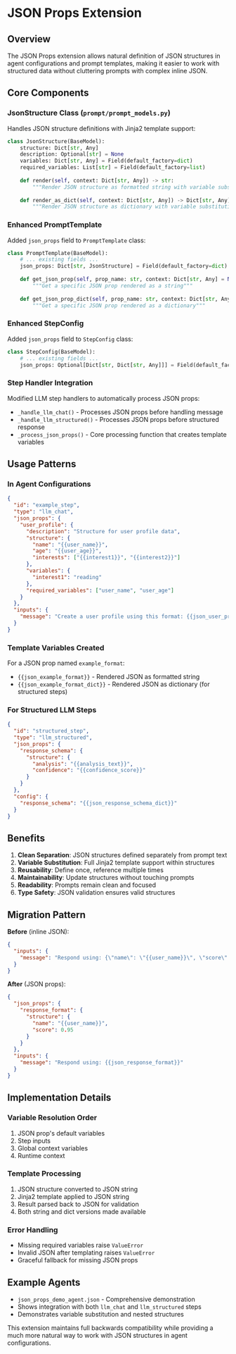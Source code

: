# JSON Props Extension

## Overview

The JSON Props extension allows natural definition of JSON structures in agent configurations and prompt templates, making it easier to work with structured data without cluttering prompts with complex inline JSON.

## Core Components

### JsonStructure Class (`prompt/prompt_models.py`)

Handles JSON structure definitions with Jinja2 template support:

```python
class JsonStructure(BaseModel):
    structure: Dict[str, Any]
    description: Optional[str] = None
    variables: Dict[str, Any] = Field(default_factory=dict)
    required_variables: List[str] = Field(default_factory=list)
    
    def render(self, context: Dict[str, Any]) -> str:
        """Render JSON structure as formatted string with variable substitution"""
    
    def render_as_dict(self, context: Dict[str, Any]) -> Dict[str, Any]:
        """Render JSON structure as dictionary with variable substitution"""
```

### Enhanced PromptTemplate

Added `json_props` field to `PromptTemplate` class:

```python
class PromptTemplate(BaseModel):
    # ... existing fields ...
    json_props: Dict[str, JsonStructure] = Field(default_factory=dict)
    
    def get_json_prop(self, prop_name: str, context: Dict[str, Any] = None) -> str:
        """Get a specific JSON prop rendered as a string"""
    
    def get_json_prop_dict(self, prop_name: str, context: Dict[str, Any] = None) -> Dict[str, Any]:
        """Get a specific JSON prop rendered as a dictionary"""
```

### Enhanced StepConfig

Added `json_props` field to `StepConfig` class:

```python
class StepConfig(BaseModel):
    # ... existing fields ...
    json_props: Optional[Dict[str, Dict[str, Any]]] = Field(default_factory=dict)
```

### Step Handler Integration

Modified LLM step handlers to automatically process JSON props:

- `_handle_llm_chat()` - Processes JSON props before handling message
- `_handle_llm_structured()` - Processes JSON props before structured response
- `_process_json_props()` - Core processing function that creates template variables

## Usage Patterns

### In Agent Configurations

```json
{
  "id": "example_step",
  "type": "llm_chat",
  "json_props": {
    "user_profile": {
      "description": "Structure for user profile data",
      "structure": {
        "name": "{{user_name}}",
        "age": "{{user_age}}",
        "interests": ["{{interest1}}", "{{interest2}}"]
      },
      "variables": {
        "interest1": "reading"
      },
      "required_variables": ["user_name", "user_age"]
    }
  },
  "inputs": {
    "message": "Create a user profile using this format: {{json_user_profile}}"
  }
}
```

### Template Variables Created

For a JSON prop named `example_format`:
- `{{json_example_format}}` - Rendered JSON as formatted string
- `{{json_example_format_dict}}` - Rendered JSON as dictionary (for structured steps)

### For Structured LLM Steps

```json
{
  "id": "structured_step",
  "type": "llm_structured",
  "json_props": {
    "response_schema": {
      "structure": {
        "analysis": "{{analysis_text}}",
        "confidence": "{{confidence_score}}"
      }
    }
  },
  "config": {
    "response_schema": "{{json_response_schema_dict}}"
  }
}
```

## Benefits

1. **Clean Separation**: JSON structures defined separately from prompt text
2. **Variable Substitution**: Full Jinja2 template support within structures
3. **Reusability**: Define once, reference multiple times
4. **Maintainability**: Update structures without touching prompts
5. **Readability**: Prompts remain clean and focused
6. **Type Safety**: JSON validation ensures valid structures

## Migration Pattern

**Before** (inline JSON):
```json
{
  "inputs": {
    "message": "Respond using: {\"name\": \"{{user_name}}\", \"score\": 0.95}"
  }
}
```

**After** (JSON props):
```json
{
  "json_props": {
    "response_format": {
      "structure": {
        "name": "{{user_name}}",
        "score": 0.95
      }
    }
  },
  "inputs": {
    "message": "Respond using: {{json_response_format}}"
  }
}
```

## Implementation Details

### Variable Resolution Order

1. JSON prop's default variables
2. Step inputs
3. Global context variables
4. Runtime context

### Template Processing

1. JSON structure converted to JSON string
2. Jinja2 template applied to JSON string
3. Result parsed back to JSON for validation
4. Both string and dict versions made available

### Error Handling

- Missing required variables raise `ValueError`
- Invalid JSON after templating raises `ValueError`
- Graceful fallback for missing JSON props

## Example Agents

- `json_props_demo_agent.json` - Comprehensive demonstration
- Shows integration with both `llm_chat` and `llm_structured` steps
- Demonstrates variable substitution and nested structures

This extension maintains full backwards compatibility while providing a much more natural way to work with JSON structures in agent configurations.